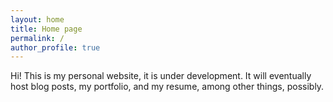 ```yaml
---
layout: home
title: Home page
permalink: /
author_profile: true 
---
```

Hi! This is my personal website, it is under development. It will eventually host blog posts, my portfolio, and my resume, among other things, possibly. 
